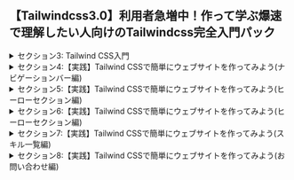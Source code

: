 ## 【Tailwindcss3.0】利用者急増中！作って学ぶ爆速で理解したい人向けのTailwindcss完全入門パック

<details>
<summary>セクション3: Tailwind CSS入門</summary>

| NO | 内容 |
| ---- | ---- |
| 12. | Tailwind CSSって何？ |
| 13. | Tailwind CSSの基礎を学んでみよう |
| 14. | 文字の大きさや色を変えてみよう |
| 15. | paddingとmarginを実装してみよう |
| 16. | ブレイクポイントを理解してレスポンシブ対応を学ぼう |
| 17. | 実際にTailwindcssでレスポンシブデザインを実装してみよう |
| 18. | 【比較】簡単なボタンを普段のCSSで記述してみよう |
| 19. | 【比較】簡単なボタンをTailwind CSSで記述してみよう |
| 20. | 繰り返し使うスタイルを抽出化してみよう |
| 21. | カスタマイズデザインを実装してみよう |
</details>

<details>
<summary>セクション4:【実践】Tailwind CSSで簡単にウェブサイトを作ってみよう(ナビゲーションバー編)</summary>

| NO | 内容 |
| ---- | ---- |
| 22. | 完成品のデモの確認 |
| 23. | ウェブサイトで使用するフォントの設定してみよう |
| 24. | サイトで使用する色をカスタマイズしてみよう |
| 25. | Tailwind CSSでナビゲーションバーを作ってみよう |
| 26. | containerの意味を理解してブレークポイントも理解しよう |
| 27. | Flexの意味を理解してナビゲーションバーを作ろう |
| 28. | space-x-○○を使って要素間の間隔を空けてみよう |
| 29. | お問い合わせのボタンを作成してみよう |
| 30. | ハンバーガーメニューを追加してみよう |
</details>

<details>
<summary>セクション5:【実践】Tailwind CSSで簡単にウェブサイトを作ってみよう(ヒーローセクション編)</summary>

| NO | 内容 |
| ---- | ---- |
| 31. | ヒーローセクションの大枠から作成してみよう |
| 32. | タイトルとボタンを挿入してみよう |
| 33. | メインとなる宣材画像を挿入してみよう |
| 34. | レスポンシブレイアウトの修正をしてみよう |

</details>

<details>
<summary>セクション6:【実践】Tailwind CSSで簡単にウェブサイトを作ってみよう(ヒーローセクション編)</summary>

| NO | 内容 |
| ---- | ---- |
| 35. | ポートフォリオセクションを作成してみよう |
| 36. | グリッドレイアウトを使って画像をグリッド表示させよう |
</details>

<details>
<summary>セクション7:【実践】Tailwind CSSで簡単にウェブサイトを作ってみよう(スキル一覧編)</summary>

| NO | 内容 |
| ---- | ---- |
| 37. | スキルアピールできるセクションを作成してみよう |
| 38. | 保有スキルを説明するセクションを追加してみよう |
| 39. | 文字にバッジを付けたり、その他修正をしよう |
| 40. | レスポンシブに対応できるように修正しよう |
| 41. | スキル技術一覧セクションを完成させよう |

</details>

<details>
<summary>セクション8:【実践】Tailwind CSSで簡単にウェブサイトを作ってみよう(お問い合わせ編)</summary>

| NO | 内容 |
| ---- | ---- |
| 42. | お問い合わせフォームセクションを作ってみよう |
| 43. | フォームの複製とボタンを配置しよう |
| 44. | 電話番号やメールアドレス、SNS情報を追加しよう |
| 45. | 各セクションにスムーズに移動できるように修正しよう |

</details>